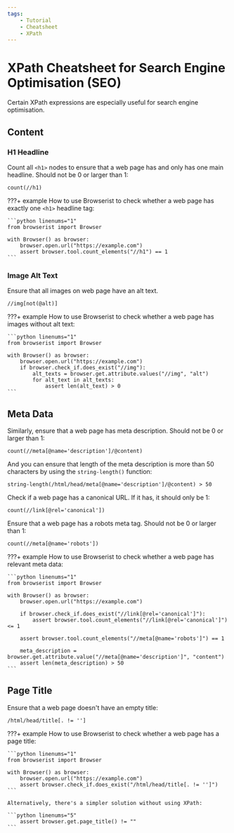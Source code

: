 ```yaml
---
tags:
    - Tutorial
    - Cheatsheet
    - XPath
---
```


# XPath Cheatsheet for Search Engine Optimisation (SEO)
Certain XPath expressions are especially useful for search engine optimisation.

## Content
### H1 Headline
Count all `<h1>` nodes to ensure that a web page has and only has one main headline. Should not be 0 or larger than 1:

```text title=""
count(//h1)
```

???+ example
    How to use Browserist to check whether a web page has exactly one `<h1>` headline tag:

    ```python linenums="1"
    from browserist import Browser

    with Browser() as browser:
        browser.open.url("https://example.com")
        assert browser.tool.count_elements("//h1") == 1
    ```

### Image Alt Text
Ensure that all images on web page have an alt text.

```text title=""
//img[not(@alt)]
```

???+ example
    How to use Browserist to check whether a web page has images without alt text:

    ```python linenums="1"
    from browserist import Browser

    with Browser() as browser:
        browser.open.url("https://example.com")
        if browser.check_if.does_exist("//img"):
            alt_texts = browser.get.attribute.values("//img", "alt")
            for alt_text in alt_texts:
                assert len(alt_text) > 0
    ```

## Meta Data
Similarly, ensure that a web page has meta description. Should not be 0 or larger than 1:

```text title=""
count(//meta[@name='description']/@content)
```

And you can ensure that length of the meta description is more than 50 characters by using the `string-length()` function:

```text title=""
string-length(/html/head/meta[@name='description']/@content) > 50
```

Check if a web page has a canonical URL. If it has, it should only be 1:

```text title=""
count(//link[@rel='canonical'])
```

Ensure that a web page has a robots meta tag. Should not be 0 or larger than 1:

```text title=""
count(//meta[@name='robots'])
```

???+ example
    How to use Browserist to check whether a web page has relevant meta data:

    ```python linenums="1"
    from browserist import Browser

    with Browser() as browser:
        browser.open.url("https://example.com")

        if browser.check_if.does_exist("//link[@rel='canonical']"):
            assert browser.tool.count_elements("//link[@rel='canonical']") <= 1

        assert browser.tool.count_elements("//meta[@name='robots']") == 1

        meta_description = browser.get.attribute.value("//meta[@name='description']", "content")
        assert len(meta_description) > 50
    ```

## Page Title
Ensure that a web page doesn't have an empty title:

```text title=""
/html/head/title[. != '']
```

???+ example
    How to use Browserist to check whether a web page has a page title:

    ```python linenums="1"
    from browserist import Browser

    with Browser() as browser:
        browser.open.url("https://example.com")
        assert browser.check_if.does_exist("/html/head/title[. != '']")
    ```

    Alternatively, there's a simpler solution without using XPath:

    ```python linenums="5"
        assert browser.get.page_title() != ""
    ```

